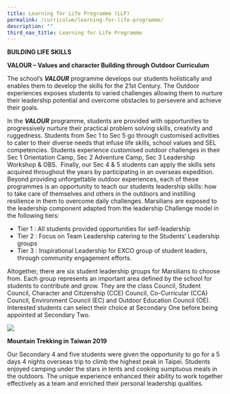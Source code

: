 ```yaml
---
title: Learning for Life Programme (LLP)
permalink: /curriculum/learning-for-life-programme/
description: ""
third_nav_title: Learning for Life Programme
---
```

**BUILDING LIFE SKILLS**

**VALOUR – Values and character Building through Outdoor Curriculum**

The school’s **_VALOUR_** programme develops our students holistically and enables them to develop the skills for the 21st Century. The Outdoor experiences exposes students to varied challenges allowing them to nurture their leadership potential and overcome obstacles to persevere and achieve their goals.

In the **_VALOUR_** programme, students are provided with opportunities to progressively nurture their practical problem solving skills, creativity and ruggedness. Students from Sec 1 to Sec 5 go through customised activities to cater to their diverse needs that infuse life skills, school values and SEL competencies. Students experience customised outdoor challenges in their Sec 1 Orientation Camp, Sec 2 Adventure Camp, Sec 3 Leadership Workshop & OBS.  Finally, our Sec 4 & 5 students can apply the skills sets acquired throughout the years by participating in an overseas expedition. Beyond providing unforgettable outdoor experiences, each of these programmes is an opportunity to teach our students leadership skills: how to take care of themselves and others in the outdoors and instilling resilience in them to overcome daily challenges. Marsilians are exposed to the leadership component adapted from the leadership Challenge model in the following tiers:

*   Tier 1 : All students provided opportunities for self-leadership
*   Tier 2 : Focus on Team Leadership catering to the Students’ Leadership groups
*   Tier 3 : Inspirational Leadership for EXCO group of student leaders, through community engagement efforts.

Altogether, there are six student leadership groups for Marsilians to choose from. Each group represents an important area defined by the school for students to contribute and grow. They are the class Council, Student Council, Character and Citizenship (CCE) Council, Co-Curricular (CCA) Council, Environment Council (EC) and Outdoor Education Council (OE). Interested students can select their choice at Secondary One before being appointed at Secondary Two.

[![](https://marsilingsec.moe.edu.sg/wp-content/uploads/2018/10/MSS-student-leadership-1024x576.jpg)](https://marsilingsec.moe.edu.sg/wp-content/uploads/2018/10/MSS-student-leadership.jpg)

**Mountain Trekking in Taiwan 2019**

Our Secondary 4 and five students were given the opportunity to go for a 5 days 4 nights overseas trip to climb the highest peak in Taipei. Students enjoyed camping under the stars in tents and cooking sumptuous meals in the outdoors. The unique experience enhanced their ability to work together effectively as a team and enriched their personal leadership qualities.